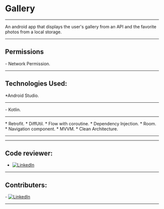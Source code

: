 # Gallery

--------------
An android app that displays the user's gallery from an API and the favorite photos from a local storage.

<hr>
<h2>Permissions</h2>
- Network Permission.

<hr>

<h2>Technologies Used:</h2>
*Android Studio.
<hr>
- Kotlin.
<hr>
* Retrofit.
* DiffUtil.
* Flow with coroutine.
* Dependency Injection.
* Room.
* Navigation component.
* MVVM.
* Clean Architecture.

<hr>

<hr>
<h2>Code reviewer:</h2>

- <a href="https://www.linkedin.com/in/ahmed-salah-ahmed-278364207/"><img alt="LinkedIn" src="https://img.shields.io/badge/LinkedIn-Mohamed%20Arafa-blue?style=flat-square&logo=linkedin"></a>
<hr>
<h2>Contributers:</h2>
- <a href="https://www.linkedin.com/in/mai-samir-a8204420b"><img alt="LinkedIn" src="https://img.shields.io/badge/LinkedIn-Mai%20Samir-blue?style=flat-square&logo=linkedin"></a>
<hr>
